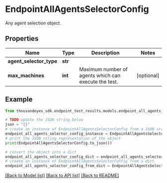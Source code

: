 # EndpointAllAgentsSelectorConfig

Any agent selection object.

## Properties

Name | Type | Description | Notes
------------ | ------------- | ------------- | -------------
**agent_selector_type** | **str** |  | 
**max_machines** | **int** | Maximum number of agents which can execute the test. | [optional] 

## Example

```python
from thousandeyes_sdk.endpoint_test_results.models.endpoint_all_agents_selector_config import EndpointAllAgentsSelectorConfig

# TODO update the JSON string below
json = "{}"
# create an instance of EndpointAllAgentsSelectorConfig from a JSON string
endpoint_all_agents_selector_config_instance = EndpointAllAgentsSelectorConfig.from_json(json)
# print the JSON string representation of the object
print(EndpointAllAgentsSelectorConfig.to_json())

# convert the object into a dict
endpoint_all_agents_selector_config_dict = endpoint_all_agents_selector_config_instance.to_dict()
# create an instance of EndpointAllAgentsSelectorConfig from a dict
endpoint_all_agents_selector_config_from_dict = EndpointAllAgentsSelectorConfig.from_dict(endpoint_all_agents_selector_config_dict)
```
[[Back to Model list]](../README.md#documentation-for-models) [[Back to API list]](../README.md#documentation-for-api-endpoints) [[Back to README]](../README.md)


